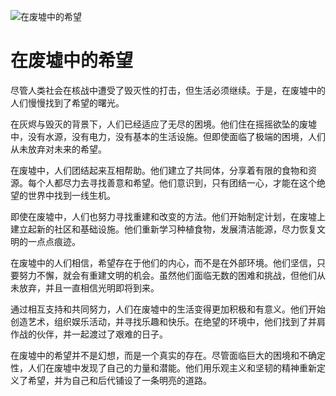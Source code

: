![在废墟中的希望](/images/chapter.3.section.2.image.1.png)


# 在废墟中的希望


尽管人类社会在核战中遭受了毁灭性的打击，但生活必须继续。于是，在废墟中的人们慢慢找到了希望的曙光。

在灰烬与毁灭的背景下，人们已经适应了无尽的困境。他们住在摇摇欲坠的废墟中，没有水源，没有电力，没有基本的生活设施。但即使面临了极端的困境，人们从未放弃对未来的希望。

在废墟中，人们团结起来互相帮助。他们建立了共同体，分享着有限的食物和资源。每个人都尽力去寻找善意和希望。他们意识到，只有团结一心，才能在这个绝望的世界中找到一线生机。

即使在废墟中，人们也努力寻找重建和改变的方法。他们开始制定计划，在废墟上建立起新的社区和基础设施。他们重新学习种植食物，发展清洁能源，尽力恢复文明的一点点痕迹。

在废墟中的人们相信，希望存在于他们的内心，而不是在外部环境。他们坚信，只要努力不懈，就会有重建文明的机会。虽然他们面临无数的困难和挑战，但他们从未放弃，并且一直相信光明即将到来。

通过相互支持和共同努力，人们在废墟中的生活变得更加积极和有意义。他们开始创造艺术，组织娱乐活动，并寻找乐趣和快乐。在绝望的环境中，他们找到了并肩作战的伙伴，并一起渡过了艰难的日子。

在废墟中的希望并不是幻想，而是一个真实的存在。尽管面临巨大的困境和不确定性，人们在废墟中发现了自己的力量和潜能。他们用乐观主义和坚韧的精神重新定义了希望，并为自己和后代铺设了一条明亮的道路。
